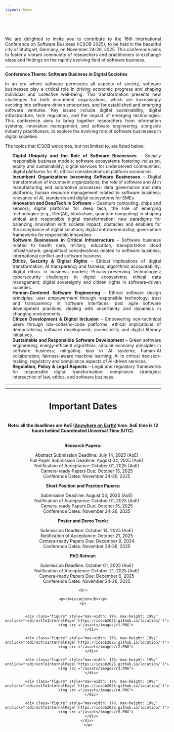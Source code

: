 ```yaml
---
layout: home
---
```

<style>
    /* Optional: Style for the figures */
    .figure {
      display: inline-block;
      margin: 10px;
      cursor: pointer;
    }
  </style>
  <script>
    function redirectToInternalPage(pageUrl) {
      window.location.href = pageUrl;}
  </script>
<br/>

<div style="text-align: justify">
<br>

We are delighted to invite you to contribute to the 16th International Conference on Software Business (ICSOB 2025), to be held in the beautiful city of Stuttgart, Germany, on November 24-26, 2025. This conference aims to foster a vibrant community of researchers and practitioners to exchange ideas and findings on the rapidly evolving field of software business.

<hr>

<b style="text-align: center;">Conference Theme: Software Business in Digital Societies </b>

In an era where software permeates all aspects of society, software businesses play a critical role in driving economic progress and shaping individual and collective well-being. This transformation presents new challenges for both incumbent organizations, which are increasingly evolving into software-driven enterprises, and for established and emerging software ventures. Key issues include digital sustainability, digital infrastructure, tech regulation, and the impact of emerging technologies.
This conference aims to bring together researchers from information systems, innovation management, and software engineering, alongside industry practitioners, to explore the evolving role of software businesses in digital societies.

The topics that ICSOB welcomes, but not limited to, are listed below:


<ul style="list-style: none;">
            <li><b>Digital Ubiquity and the Role of Software Businesses</b> – Socially responsible business models; software ecosystems fostering inclusion, equity and sustainability; digital services for underserved communities; digital platforms for AI, ethical considerations in platform economies</li>
            <li><b>Incumbent Organizations becoming Software Businesses</b> – Digital transformation of incumbent organizations; the role of software and AI in manufacturing and automotive processes; data governance and data platforms; human resource management related to software business; relevance of AI, standards and digital ecosystems for SMEs</li>
            <li><b>Innovation and DeepTech in Software</b> – Quantum computing, chips and sensors; digital platforms for deep tech; the role of emerging technologies (e.g., Gen(AI), blockchain, quantum computing) in shaping ethical and responsible digital transformation; new paradigms for balancing innovation with societal impact; obstacles and enablers for the acceptance of digital solutions; digital entrepreneurship; governance frameworks for responsible innovation.</li>
            <li><b>Software Businesses in Critical Infrastructure</b> – Software business related to health care, military, education, transportation cloud infrastructure; geopolitical considerations related to software business; international conflict and software business.</li>
            <li><b>Ethics, Security & Digital Rights</b> –  Ethical implications of digital transformation; AI transparency and fairness; algorithmic accountability; digital ethics in business models; Privacy-preserving technologies; cybersecurity challenges in digital ecosystems; ethical data management; digital sovereignty and citizen rights in software-driven societies.</li>
            <li><b>Human-Centered Software Engineering</b> – Ethical software design principles; user empowerment through responsible technology; trust and transparency in software interfaces; post agile software development practices; dealing with uncertainty and dynamics in changing environments.</li>
            <li><b>Citizen Development & Digital Inclusion</b> – Empowering non-technical users through low-code/no-code platforms; ethical implications of democratizing software development; accessibility and digital literacy initiatives.</li>
            <li><b>Sustainable and Responsible Software Development</b> – Green software engineering; energy-efficient algorithms; circular economy principles in software business; mitigating bias in AI systems; human-AI collaboration; fairness-aware machine learning; AI in critical decision-making; regulatory and compliance aspects of AI-driven services.</li>
            <li><b>Regulation, Policy & Legal Aspects</b> – Legal and regulatory frameworks for responsible digital transformation; compliance strategies; intersection of law, ethics, and software business.</li>
        </ul>   
</div> 

<hr>
<div style="text-align: center">
<!--<h1>  Program Overview </h1>  
</div> 
<div style="background-color: #00203F; color: white; padding: 20px; text-align: center;">
    <a href="/Schedule/" style="color: white; text-decoration: none; font-size: 20px;">
        Here is the link to the program overview.
    </a>
</div> -->   
<hr>
<div style="text-align: center">
<h1>  Important Dates </h1>  

<br>
<b>Note: all the deadlines are AoE (<b><a href="https://www.worldtimeserver.com/time-zones/aoe/#:~:text=Anywhere%20on%20Earth%20or%20AoE,the%20Pacific%20all%20year%20round." target="_blank">Anywhere on Earth</a></b>) time. AoE time is 12 hours behind Coordinated Universal Time (UTC).</b>
</div>      
<br>
    <p class="lead">
    <p><b>Research Papers:</b>
    <ul style="list-style: none;">
    <li>Abstract Submission Deadline: July 14, 2025 (AoE) </li>
    <li>Full Paper Submission Deadline: August 04, 2025 (AoE)</li>
    <li>Notification of Acceptance: October 01, 2025 (AoE)</li>
    <li>Camera-ready Papers Due: October 15, 2025</li>
    <li>Conference Dates: November 24-26, 2025</li>
    </ul>
    <p><b>Short Position and Practice Papers:</b></p>
    <ul style="list-style: none;">
     <li>Submission Deadline: August 04, 2025 (AoE)</li>
    <li>Notification of Acceptance: October 01, 2025 (AoE)</li>
    <li>Camera-ready Papers Due: October 15, 2025</li>
    <li>Conference Dates: November 24-26, 2025</li>
    </ul>
    <p><b>Poster and Demo Track:</b></p>
    <ul style="list-style: none;">
    <li>Submission Deadline: October 14, 2025 (AoE)</li>
    <li>Notification of Acceptance: October 21, 2025</li>
    <li>Camera-ready Papers Due: December 9, 2024</li>
    <li>Conference Dates: November 24-26, 2025</li>
    </ul>
   <p><b>PhD Retreat:</b></p>
    <ul style="list-style: none;">
    <li>Submission Deadline: October 01, 2025 (AoE)</li>
    <li>Notification of Acceptance: October 21, 2025 (AoE)</li>
    <li>Camera-ready Papers Due: December 9, 2025</li>
    <li>Conference Dates: November 24-26, 2025</li>
    </ul>

    <hr>
    
    <p><b>Location</b></p>
    <p>

   <div id="banner" style="overflow: hidden; display: inline-block;">
       
        <div class="figure" style="max-width: 17%; max-height: 19%;" onclick="redirectToInternalPage('https://icsob2025.github.io/location/')">
            <img src ="/assets/images/r1.PNG">
        </div>

        <div class="figure" style="max-width: 17%; max-height: 19%;" onclick="redirectToInternalPage('https://icsob2025.github.io/location/')">
            <img src ="/assets/images/r2.PNG">
        </div>

        <div class="figure" style="max-width: 17%; max-height: 19%;" onclick="redirectToInternalPage('https://icsob2025.github.io/location/')">
            <img src ="/assets/images/r3.PNG">
        </div>

        <div class="figure" style="max-width: 17%; max-height: 19%;" onclick="redirectToInternalPage('https://icsob2025.github.io/location/')">
            <img src ="/assets/images/r4.PNG">
        </div>
        
        <div class="figure" style="max-width: 17%; max-height: 19%;" onclick="redirectToInternalPage('https://icsob2025.github.io/location/')">
            <img src ="/assets/images/r5.PNG">
        </div>
    </div>
     </p>
</div>
</div>

